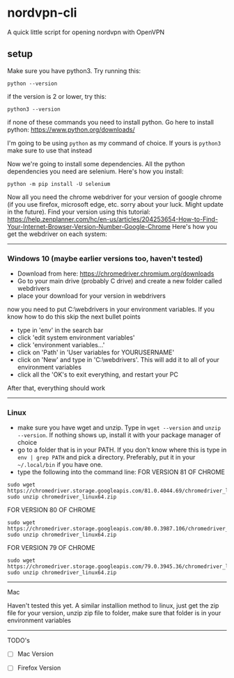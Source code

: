 # nordvpn-cli
A quick little script for opening nordvpn with OpenVPN

## setup

Make sure you have python3. Try running this:

`python --version`

if the version is 2 or lower, try this:

`python3 --version`

if none of these commands you need to install python. Go here to install python: https://www.python.org/downloads/

I'm going to be using `python` as my command of choice. If yours is `python3` make sure to use that instead

Now we're going to install some dependencies. All the python dependencies you need are selenium. Here's how you install:

```
python -m pip install -U selenium
```

Now all you need the chrome webdriver for your version of google chrome (if you use firefox, microsoft edge, etc. sorry about your luck. Might update in the future). 
Find your version using this tutorial: https://help.zenplanner.com/hc/en-us/articles/204253654-How-to-Find-Your-Internet-Browser-Version-Number-Google-Chrome
Here's how you get the webdriver on each system:

---

### Windows 10 (maybe earlier versions too, haven't tested)

- Download from here: https://chromedriver.chromium.org/downloads
- Go to your main drive (probably C drive) and create a new folder called webdrivers
- place your download for your version in webdrivers

now you need to put C:\webdrivers in your environment variables. If you know how to do this skip the next bullet points

- type in 'env' in the search bar
- click 'edit system environment variables'
- click 'environment variables...'
- click on 'Path' in 'User variables for YOURUSERNAME'
- click on 'New' and type in 'C:\webdrivers'. This will add it to all of your environment variables
- click all the 'OK's to exit everything, and restart your PC

After that, everything should work

---

### Linux

- make sure you have wget and unzip. Type in `wget --version` and `unzip --version`. If nothing shows up, 
install it with your package manager of choice
- go to a folder that is in your PATH. If you don't know where this is type in `env | grep PATH` and pick a directory. Preferably, put it in your
`~/.local/bin` if you have one.
- type the following into the command line:
FOR VERSION 81 OF CHROME
```
sudo wget https://chromedriver.storage.googleapis.com/81.0.4044.69/chromedriver_linux64.zip
sudo unzip chromedriver_linux64.zip
```
FOR VERSION 80 OF CHROME
```
sudo wget https://chromedriver.storage.googleapis.com/80.0.3987.106/chromedriver_linux64.zip
sudo unzip chromedriver_linux64.zip
```
FOR VERSION 79 OF CHROME
```
sudo wget https://chromedriver.storage.googleapis.com/79.0.3945.36/chromedriver_linux64.zip
sudo unzip chromedriver_linux64.zip
```
---
Mac

Haven't tested this yet. A similar installion method to linux, just get the zip file for your version, unzip zip file to folder, 
make sure that folder is in your environment variables

---

TODO's
- [ ] Mac Version
- [ ] Firefox Version

